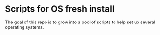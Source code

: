 # Scripts for OS fresh install

The goal of this repo is to grow into a pool of scripts to help set up several operating 
systems.

